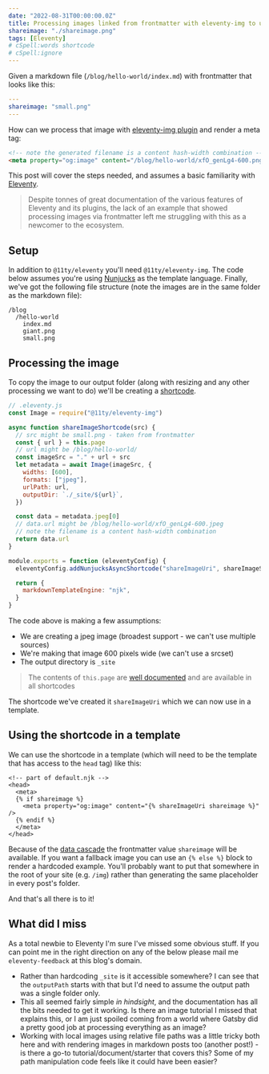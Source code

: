 ```yaml
---
date: "2022-08-31T00:00:00.0Z"
title: Processing images linked from frontmatter with eleventy-img to use in meta tags
shareimage: "./shareimage.png"
tags: [Eleventy]
# cSpell:words shortcode
# cSpell:ignore
---
```


Given a markdown file (`/blog/hello-world/index.md`) with frontmatter that looks like this:

```yaml
---
shareimage: "small.png"
---
```

How can we process that image with [eleventy-img plugin] and render a meta tag:

```html
<!-- note the generated filename is a content hash-width combination -->
<meta property="og:image" content="/blog/hello-world/xfO_genLg4-600.png" />
```

This post will cover the steps needed, and assumes a basic familiarity with [Eleventy].

> Despite tonnes of great documentation of the various features of Eleventy and its plugins, the lack of an example that showed processing images via frontmatter left me struggling with this as a newcomer to the ecosystem.

## Setup

In addition to `@11ty/eleventy` you'll need `@11ty/eleventy-img`. The code below assumes you're using [Nunjucks] as the template language. Finally, we've got the following file structure (note the images are in the same folder as the markdown file):

```
/blog
  /hello-world
    index.md
    giant.png
    small.png
```

## Processing the image

To copy the image to our output folder (along with resizing and any other processing we want to do) we'll be creating a [shortcode].

```javascript
// .eleventy.js
const Image = require("@11ty/eleventy-img")

async function shareImageShortcode(src) {
  // src might be small.png - taken from frontmatter
  const { url } = this.page
  // url might be /blog/hello-world/
  const imageSrc = "." + url + src
  let metadata = await Image(imageSrc, {
    widths: [600],
    formats: ["jpeg"],
    urlPath: url,
    outputDir: `./_site/${url}`,
  })

  const data = metadata.jpeg[0]
  // data.url might be /blog/hello-world/xfO_genLg4-600.jpeg
  // note the filename is a content hash-width combination
  return data.url
}

module.exports = function (eleventyConfig) {
  eleventyConfig.addNunjucksAsyncShortcode("shareImageUri", shareImageShortcode)

  return {
    markdownTemplateEngine: "njk",
  }
}
```

The code above is making a few assumptions:

- We are creating a jpeg image (broadest support - we can't use multiple sources)
- We're making that image 600 pixels wide (we can't use a srcset)
- The output directory is `_site`

> The contents of `this.page` are [well documented][the page variable contents] and are available in all shortcodes

The shortcode we've created it `shareImageUri` which we can now use in a template.

## Using the shortcode in a template

We can use the shortcode in a template (which will need to be the template that has access to the `head` tag) like this:

```nunjucks
<!-- part of default.njk -->
<head>
  <meta>
  {% if shareimage %}
    <meta property="og:image" content="{% shareImageUri shareimage %}" />
  {% endif %}
  </meta>
</head>
```

Because of the [data cascade] the frontmatter value `shareimage` will be available. If you want a fallback image you can use an `{% else %}` block to render a hardcoded example. You'll probably want to put that somewhere in the root of your site (e.g. `/img`) rather than generating the same placeholder in every post's folder.

And that's all there is to it!

## What did I miss

As a total newbie to Eleventy I'm sure I've missed some obvious stuff. If you can point me in the right direction on any of the below please mail me `eleventy-feedback` at this blog's domain.

- Rather than hardcoding `_site` is it accessible somewhere? I can see that the `outputPath` starts with that but I'd need to assume the output path was a single folder only.
- This all seemed fairly simple _in hindsight_, and the documentation has all the bits needed to get it working. Is there an image tutorial I missed that explains this, or I am just spoiled coming from a world where Gatsby did a pretty good job at processing everything as an image?
- Working with local images using relative file paths was a little tricky both here and with rendering images in markdown posts too (another post!) - is there a go-to tutorial/document/starter that covers this? Some of my path manipulation code feels like it could have been easier?

[eleventy]: https://www.11ty.dev/docs/
[eleventy-img plugin]: https://www.11ty.dev/docs/plugins/image/
[the page variable contents]: https://www.11ty.dev/docs/data-eleventy-supplied/#page-variable-contents
[data cascade]: https://www.11ty.dev/docs/data-cascade/
[nunjucks]: https://www.11ty.dev/docs/languages/nunjucks/
[shortcode]: https://www.11ty.dev/docs/shortcodes/
